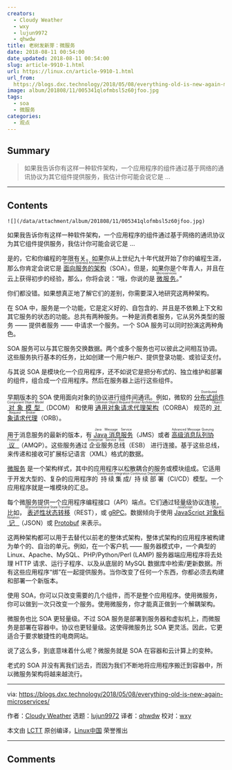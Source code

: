 ```yaml
---
creators:
  - Cloudy Weather
  - wxy
  - lujun9972
  - qhwdw
title: 老树发新芽：微服务
date: 2018-08-11 00:54:00
date_updated: 2018-08-11 00:54:00
slug: article-9910-1.html
url: https://linux.cn/article-9910-1.html
url_from: 
  https://blogs.dxc.technology/2018/05/08/everything-old-is-new-again-microservices/
image: album/201808/11/005341qlofmbsl5z60jfoo.jpg
tags:
  - soa
  - 微服务
categories:
  - 观点
---
```


## Summary

> 如果我告诉你有这样一种软件架构，一个应用程序的组件通过基于网络的通讯协议为其它组件提供服务，我估计你可能会说它是 …

***

<!-- more -->

## Contents

`![](/data/attachment/album/201808/11/005341qlofmbsl5z60jfoo.jpg)`

如果我告诉你有这样一种软件架构，一个应用程序的组件通过基于网络的通讯协议为其它组件提供服务，我估计你可能会说它是 …

是的，它和你编程的年限有关。如果你从上世纪九十年代就开始了你的编程生涯，那么你肯定会说它是 <ruby> <a href="https://www.service-architecture.com/articles/web-services/service-oriented_architecture_soa_definition.html">  面向服务的架构 </a> <rt>  Service-Oriented Architecture </rt></ruby>（SOA）。但是，如果你是个年青人，并且在云上获得初步的经验，那么，你将会说：“哦，你说的是 <ruby> <a href="http://microservices.io/">  微服务 </a> <rt>  Microservices </rt></ruby>。”

你们都没错。如果想真正地了解它们的差别，你需要深入地研究这两种架构。

在 SOA 中，服务是一个功能，它是定义好的、自包含的、并且是不依赖上下文和其它服务的状态的功能。总共有两种服务。一种是消费者服务，它从另外类型的服务 —— 提供者服务 —— 中请求一个服务。一个 SOA 服务可以同时扮演这两种角色。

SOA 服务可以与其它服务交换数据。两个或多个服务也可以彼此之间相互协调。这些服务执行基本的任务，比如创建一个用户帐户、提供登录功能、或验证支付。

与其说 SOA 是模块化一个应用程序，还不如说它是把分布式的、独立维护和部署的组件，组合成一个应用程序。然后在服务器上运行这些组件。

早期版本的 SOA 使用面向对象的协议进行组件间通讯。例如，微软的 <ruby> <a href="https://technet.microsoft.com/en-us/library/cc958799.aspx">  分布式组件对象模型 </a> <rt>  Distributed Component Object Model </rt></ruby>（DCOM） 和使用 <ruby> <a href="http://www.corba.org/">  通用对象请求代理架构 </a> <rt>  Common Object Request Broker Architecture </rt></ruby>（CORBA） 规范的 <ruby> <a href="https://searchmicroservices.techtarget.com/definition/Object-Request-Broker-ORB">  对象请求代理 </a> <rt>  Object Request Broker </rt></ruby>（ORB）。

用于消息服务的最新的版本，有 <ruby> <a href="https://docs.oracle.com/javaee/6/tutorial/doc/bncdq.html">  Java 消息服务 </a> <rt>  Java Message Service </rt></ruby>（JMS）或者 <ruby> <a href="https://www.amqp.org/">  高级消息队列协议 </a> <rt>  Advanced Message Queuing Protocol </rt></ruby>（AMQP）。这些服务通过<ruby> 企业服务总线 <rt>  Enterprise Service Bus </rt></ruby>（ESB） 进行连接。基于这些总线，来传递和接收可扩展标记语言（XML）格式的数据。

[微服务](http://microservices.io/) 是一个架构样式，其中的应用程序以松散耦合的服务或模块组成。它适用于开发大型的、复杂的应用程序的<ruby> 持续集成 <rt>  Continuous Integration </rt></ruby>/<ruby> 持续部署 <rt>  Continuous Deployment </rt></ruby>（CI/CD）模型。一个应用程序就是一堆模块的汇总。

每个微服务提供一个应用程序编程接口（API）端点。它们通过轻量级协议连接，比如，<ruby> <a href="https://www.service-architecture.com/articles/web-services/representational_state_transfer_rest.html">  表述性状态转移 </a> <rt>  REpresentational State Transfer </rt></ruby>（REST），或 [gRPC](https://grpc.io/)。数据倾向于使用 <ruby> <a href="https://www.json.org/">  JavaScript 对象标记 </a> <rt>  JavaScript Object Notation </rt></ruby>（JSON）或 [Protobuf](https://github.com/google/protobuf/) 来表示。

这两种架构都可以用于去替代以前老的整体式架构，整体式架构的应用程序被构建为单个的、自治的单元。例如，在一个客户机 —— 服务器模式中，一个典型的 Linux、Apache、MySQL、PHP/Python/Perl (LAMP) 服务器端应用程序将去处理 HTTP 请求、运行子程序、以及从底层的 MySQL 数据库中检索/更新数据。所有这些应用程序“绑”在一起提供服务。当你改变了任何一个东西，你都必须去构建和部署一个新版本。

使用 SOA，你可以只改变需要的几个组件，而不是整个应用程序。使用微服务，你可以做到一次只改变一个服务。使用微服务，你才能真正做到一个解耦架构。

微服务也比 SOA 更轻量级。不过 SOA 服务是部署到服务器和虚拟机上，而微服务是部署在容器中。协议也更轻量级。这使得微服务比 SOA 更灵活。因此，它更适合于要求敏捷性的电商网站。

说了这么多，到底意味着什么呢？微服务就是 SOA 在容器和云计算上的变种。

老式的 SOA 并没有离我们远去，而因为我们不断地将应用程序搬迁到容器中，所以微服务架构将越来越流行。

---

via: <https://blogs.dxc.technology/2018/05/08/everything-old-is-new-again-microservices/>

作者：[Cloudy Weather](https://blogs.dxc.technology/author/steven-vaughan-nichols/) 选题：[lujun9972](https://github.com/lujun9972) 译者：[qhwdw](https://github.com/qhwdw) 校对：[wxy](https://github.com/wxy)

本文由 [LCTT](https://github.com/LCTT/TranslateProject) 原创编译，[Linux中国](https://linux.cn/) 荣誉推出

***

## Comments
